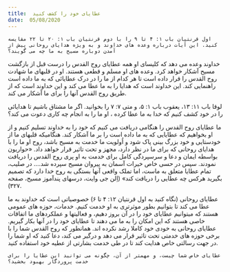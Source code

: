 ```yaml
---
title:  عطایای خود را کشف کنید
date:  05/08/2020
---
```


`اول قرنتیان باب ۱: ۴ تا ۹ را با دوم قرنتیان باب ۱: ۲۰ تا ۲۲ مقایسه کنید. این آیات درباره وعده های خداوند و به ویژه هدایای روحانی پیش از آمدن دوباره مسیح به ما چه می گویند؟`

خداوند وعده می دهد که کلیسای او همه عطایای روح القدس را درست قبل از بازگشت مسیح آشکار خواهد کرد. وعده های او مسلم و قطعی هستند. او در قلبهای ما شهادت روح القدس را قرار داده است تا هر کدام از ما را در درک عطایائی که به ما داده است راهنمایی کند. این خداوند است که هدایا را به ما عطا می کند و این خداوند است که از طریق روح القدس آنها را برای ما آشکار می کند.

لوقا باب ۱۱: ۱۳، یعقوب باب ۱: ۵، و متی ۷: ۷ را بخوانید. اگر ما مشتاق باشیم تا هدایائی را در خود کشف کنیم که خدا به ما عطا کرده ، او ما را به انجام چه کاری دعوت می کند؟

ما عطایای روح القدس را هنگامی دریافت می کنیم که خود را به خداوند تسلیم کنیم و از او بخواهیم که عطایایی که به ما داده است را بر ما آشکار کند. هنگامیکه قلبهای ما از خودستایی و خود بزرگ بینی پاک شود و اُولویت ما خدمت به مسیح باشد، روح او ما را با هدایای روحانی که برای ما در نظر دارد، مجهز و تحت تاثیر قرار خواهد داد. «حواریون بواسطه ایمان و دعا و سرسپردگی کامل برای خدمت به او پری روح القدس را دریافت نمودند. سپس در حسی خاص خیرات آسمان به پیروان مسیح سپرده شد.... در صلیب، تمام عطایا متعلق به ماست، اما تملک واقعی آنها بستگی به روح خدا دارد که تصمیم بگیرید هرکس چه عطایی را دریافت کند» (اِلن جی وایت، درسهای پندآموز مسیح، صفحه ۳۲۷).

عطایای روحانی (نگاه کنید به اول قرنتیان ۱۲: ۴ تا ۶) خصوصیاتی است که خداوند به ما عطا می کند تا بتوانیم بطور موثرتری به او خدمت کنیم. خدمات، حوزه های عمومی هستند که میتوانیم عطایای خود را در آن بروز دهیم، و فعالیتها و عملکردهای ما اتفاقات خاصی هستند که این امکان را به ما می دهند تا عطایای خود را در آنها بکار گیریم. عطایای روحانی به خودی خود کاملا رشد نکرده اند. همانطور که روح القدس شما را با برخی حوزه های خدمتی تحت تاثیر قرار می دهد و درگیر می کند، دعا کنید که او شما را در جهت رسالتی خاص هدایت کند تا در طی خدمت بشارتی از عطیه خود استفاده کنید.

`عطایای خاص شما چیست، و مهمتر از آن، چگونه می توانید این عطایا را برای خدمت پروردگار بهبود بخشید؟`